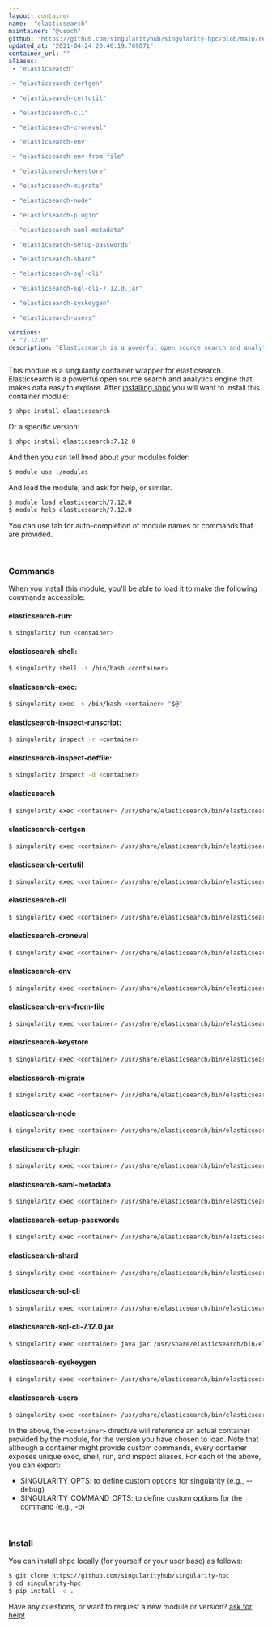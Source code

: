 ```yaml
---
layout: container
name:  "elasticsearch"
maintainer: "@vsoch"
github: "https://github.com/singularityhub/singularity-hpc/blob/main/registry/elasticsearch/container.yaml"
updated_at: "2021-04-24 20:40:19.769071"
container_url: ""
aliases:
 - "elasticsearch"

 - "elasticsearch-certgen"

 - "elasticsearch-certutil"

 - "elasticsearch-cli"

 - "elasticsearch-croneval"

 - "elasticsearch-env"

 - "elasticsearch-env-from-file"

 - "elasticsearch-keystore"

 - "elasticsearch-migrate"

 - "elasticsearch-node"

 - "elasticsearch-plugin"

 - "elasticsearch-saml-metadata"

 - "elasticsearch-setup-passwords"

 - "elasticsearch-shard"

 - "elasticsearch-sql-cli"

 - "elasticsearch-sql-cli-7.12.0.jar"

 - "elasticsearch-syskeygen"

 - "elasticsearch-users"

versions:
 - "7.12.0"
description: "Elasticsearch is a powerful open source search and analytics engine that makes data easy to explore."
---
```


This module is a singularity container wrapper for elasticsearch.
Elasticsearch is a powerful open source search and analytics engine that makes data easy to explore.
After [installing shpc](#install) you will want to install this container module:

```bash
$ shpc install elasticsearch
```

Or a specific version:

```bash
$ shpc install elasticsearch:7.12.0
```

And then you can tell lmod about your modules folder:

```bash
$ module use ./modules
```

And load the module, and ask for help, or similar.

```bash
$ module load elasticsearch/7.12.0
$ module help elasticsearch/7.12.0
```

You can use tab for auto-completion of module names or commands that are provided.

<br>

### Commands

When you install this module, you'll be able to load it to make the following commands accessible:

#### elasticsearch-run:

```bash
$ singularity run <container>
```

#### elasticsearch-shell:

```bash
$ singularity shell -s /bin/bash <container>
```

#### elasticsearch-exec:

```bash
$ singularity exec -s /bin/bash <container> "$@"
```

#### elasticsearch-inspect-runscript:

```bash
$ singularity inspect -r <container>
```

#### elasticsearch-inspect-deffile:

```bash
$ singularity inspect -d <container>
```


#### elasticsearch
       
```bash
$ singularity exec <container> /usr/share/elasticsearch/bin/elasticsearch
```


#### elasticsearch-certgen
       
```bash
$ singularity exec <container> /usr/share/elasticsearch/bin/elasticsearch-certgen
```


#### elasticsearch-certutil
       
```bash
$ singularity exec <container> /usr/share/elasticsearch/bin/elasticsearch-certutil
```


#### elasticsearch-cli
       
```bash
$ singularity exec <container> /usr/share/elasticsearch/bin/elasticsearch-cli
```


#### elasticsearch-croneval
       
```bash
$ singularity exec <container> /usr/share/elasticsearch/bin/elasticsearch-croneval
```


#### elasticsearch-env
       
```bash
$ singularity exec <container> /usr/share/elasticsearch/bin/elasticsearch-env
```


#### elasticsearch-env-from-file
       
```bash
$ singularity exec <container> /usr/share/elasticsearch/bin/elasticsearch-env-from-file
```


#### elasticsearch-keystore
       
```bash
$ singularity exec <container> /usr/share/elasticsearch/bin/elasticsearch-keystore
```


#### elasticsearch-migrate
       
```bash
$ singularity exec <container> /usr/share/elasticsearch/bin/elasticsearch-migrate
```


#### elasticsearch-node
       
```bash
$ singularity exec <container> /usr/share/elasticsearch/bin/elasticsearch-node
```


#### elasticsearch-plugin
       
```bash
$ singularity exec <container> /usr/share/elasticsearch/bin/elasticsearch-plugin
```


#### elasticsearch-saml-metadata
       
```bash
$ singularity exec <container> /usr/share/elasticsearch/bin/elasticsearch-saml-metadata
```


#### elasticsearch-setup-passwords
       
```bash
$ singularity exec <container> /usr/share/elasticsearch/bin/elasticsearch-setup-passwords
```


#### elasticsearch-shard
       
```bash
$ singularity exec <container> /usr/share/elasticsearch/bin/elasticsearch-shard
```


#### elasticsearch-sql-cli
       
```bash
$ singularity exec <container> /usr/share/elasticsearch/bin/elasticsearch-sql-cli
```


#### elasticsearch-sql-cli-7.12.0.jar
       
```bash
$ singularity exec <container> java jar /usr/share/elasticsearch/bin/elasticsearch-sql-cli-7.12.0.jar
```


#### elasticsearch-syskeygen
       
```bash
$ singularity exec <container> /usr/share/elasticsearch/bin/elasticsearch-syskeygen
```


#### elasticsearch-users
       
```bash
$ singularity exec <container> /usr/share/elasticsearch/bin/elasticsearch-users
```



In the above, the `<container>` directive will reference an actual container provided
by the module, for the version you have chosen to load. Note that although a container
might provide custom commands, every container exposes unique exec, shell, run, and
inspect aliases. For each of the above, you can export:

 - SINGULARITY_OPTS: to define custom options for singularity (e.g., --debug)
 - SINGULARITY_COMMAND_OPTS: to define custom options for the command (e.g., -b)

<br>
  
### Install

You can install shpc locally (for yourself or your user base) as follows:

```bash
$ git clone https://github.com/singularityhub/singularity-hpc
$ cd singularity-hpc
$ pip install -e .
```

Have any questions, or want to request a new module or version? [ask for help!](https://github.com/singularityhub/singularity-hpc/issues)